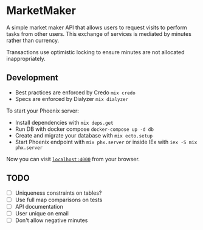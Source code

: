 # MarketMaker
A simple market maker API that allows users to request visits to perform tasks from other users. This exchange of services is mediated by minutes rather than currency.

Transactions use optimistic locking to ensure minutes are not allocated inappropriately.


## Development
* Best practices are enforced by Credo `mix credo`
* Specs are enforced by Dialyzer `mix dialyzer`

To start your Phoenix server:

  * Install dependencies with `mix deps.get`
  * Run DB with docker compose `docker-compose up -d db`
  * Create and migrate your database with `mix ecto.setup`
  * Start Phoenix endpoint with `mix phx.server` or inside IEx with `iex -S mix phx.server`

Now you can visit [`localhost:4000`](http://localhost:4000) from your browser.

## TODO
- [ ] Uniqueness constraints on tables?
- [ ] Use full map comparisons on tests
- [ ] API documentation
- [ ] User unique on email
- [ ] Don't allow negative minutes
